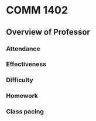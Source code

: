 # COMM 1402
## Overview of Professor

### Attendance

### Effectiveness

### Difficulty

### Homework

### Class pacing
